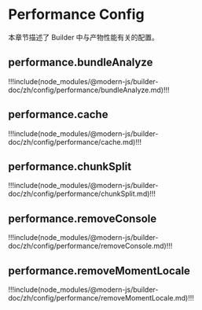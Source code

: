 # Performance Config

本章节描述了 Builder 中与产物性能有关的配置。

## performance.bundleAnalyze

!!!include(node_modules/@modern-js/builder-doc/zh/config/performance/bundleAnalyze.md)!!!

## performance.cache

!!!include(node_modules/@modern-js/builder-doc/zh/config/performance/cache.md)!!!

## performance.chunkSplit

!!!include(node_modules/@modern-js/builder-doc/zh/config/performance/chunkSplit.md)!!!

## performance.removeConsole

!!!include(node_modules/@modern-js/builder-doc/zh/config/performance/removeConsole.md)!!!

## performance.removeMomentLocale

!!!include(node_modules/@modern-js/builder-doc/zh/config/performance/removeMomentLocale.md)!!!
